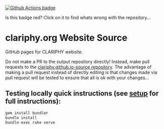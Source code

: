 [![Github Actions badge](https://github.com/clariphy/clariphy.github.io-source/workflows/CI/badge.svg)](https://github.com/clariphy/clariphy.github.io-source/actions)

Is this badge red? Click on it to find whats wrong with the repository...

# clariphy.org Website Source

GitHub pages for CLARIPHY website.

Do not make a PR to the output repository directly! Instead, make pull requests to the [clariphy.github.io-source repository](https://github.com/clariphy/clariphy.github.io-source/). The advantage of making a pull request instead of directly editing is that changes made via pull request will be tested to ensure that all is ok with your changes...

## Testing locally quick instructions (see [setup](https://clariphy.org/docs/webdev) for full instructions):

```bash
gem install bundler
bundle install
bundle exec rake serve
```
